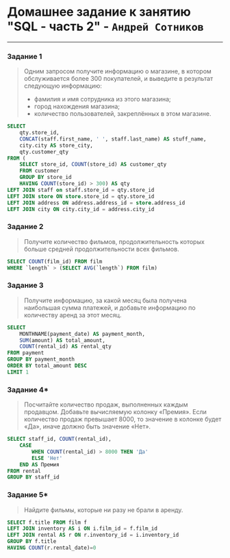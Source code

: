 # Домашнее задание к занятию "SQL - часть 2" - `Андрей Сотников`

---

### Задание 1

> Одним запросом получите информацию о магазине, в котором обслуживается более 300 покупателей, и выведите в результат следующую информацию:
>
> - фамилия и имя сотрудника из этого магазина;
> - город нахождения магазина;
> - количество пользователей, закреплённых в этом магазине.

```sql
SELECT 
    qty.store_id, 
    CONCAT(staff.first_name, ' ', staff.last_name) AS stuff_name, 
    city.city AS store_city, 
    qty.customer_qty  
FROM (
    SELECT store_id, COUNT(store_id) AS customer_qty  
    FROM customer 
    GROUP BY store_id
    HAVING COUNT(store_id) > 300) AS qty
LEFT JOIN staff on staff.store_id = qty.store_id
LEFT JOIN store ON store.store_id = qty.store_id
LEFT JOIN address ON address.address_id = store.address_id
LEFT JOIN city ON city.city_id = address.city_id 
```

### Задание 2

> Получите количество фильмов, продолжительность которых больше средней продолжительности всех фильмов.

```sql
SELECT COUNT(film_id) FROM film
WHERE `length` > (SELECT AVG(`length`) FROM film)
```

### Задание 3

> Получите информацию, за какой месяц была получена наибольшая сумма платежей, и добавьте информацию по количеству аренд за этот месяц.

```sql
SELECT 
    MONTHNAME(payment_date) AS payment_month, 
    SUM(amount) AS total_amount, 
    COUNT(rental_id) AS rental_qty 
FROM payment
GROUP BY payment_month
ORDER BY total_amount DESC
LIMIT 1
```

### Задание 4*

> Посчитайте количество продаж, выполненных каждым продавцом. Добавьте вычисляемую колонку «Премия». Если количество продаж превышает 8000, то значение в колонке будет «Да», иначе должно быть значение «Нет».

```sql
SELECT staff_id, COUNT(rental_id),
    CASE 
        WHEN COUNT(rental_id) > 8000 THEN 'Да'
        ELSE 'Нет'
    END AS Премия
FROM rental
GROUP BY staff_id 
```

### Задание 5*

> Найдите фильмы, которые ни разу не брали в аренду.

```sql
SELECT f.title FROM film f
LEFT JOIN inventory AS i ON i.film_id = f.film_id
LEFT JOIN rental AS r ON r.inventory_id = i.inventory_id
GROUP BY f.title
HAVING COUNT(r.rental_date)=0
```
